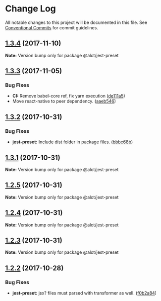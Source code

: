 # Change Log

All notable changes to this project will be documented in this file.
See [Conventional Commits](https://conventionalcommits.org) for commit guidelines.

<a name="1.3.4"></a>
## [1.3.4](https://github.com/alot-of-react-native/lib/compare/v1.3.3...v1.3.4) (2017-11-10)




**Note:** Version bump only for package @alot/jest-preset

<a name="1.3.3"></a>
## [1.3.3](https://github.com/alot-of-react-native/lib/compare/v1.3.2...v1.3.3) (2017-11-05)


### Bug Fixes

* **CI:** Remove babel-core ref, fix yarn execution ([de111a5](https://github.com/alot-of-react-native/lib/commit/de111a5))
* Move react-native to peer dependency. ([aaeb546](https://github.com/alot-of-react-native/lib/commit/aaeb546))




<a name="1.3.2"></a>
## [1.3.2](https://github.com/alot-of-react-native/lib/compare/v1.3.1...v1.3.2) (2017-10-31)


### Bug Fixes

* **jest-preset:** Include dist folder in package files. ([bbbc68b](https://github.com/alot-of-react-native/lib/commit/bbbc68b))




<a name="1.3.1"></a>
## [1.3.1](https://github.com/alot-of-react-native/lib/compare/v1.3.0...v1.3.1) (2017-10-31)




**Note:** Version bump only for package @alot/jest-preset

<a name="1.2.5"></a>
## [1.2.5](http://github.com/alot-of-react-native/lib/compare/v1.2.4...v1.2.5) (2017-10-31)




**Note:** Version bump only for package @alot/jest-preset

<a name="1.2.4"></a>
## [1.2.4](https://github.com/alot-of-react-native/lib/compare/v1.2.3...v1.2.4) (2017-10-31)




**Note:** Version bump only for package @alot/jest-preset

<a name="1.2.3"></a>
## [1.2.3](https://github.com/alot-of-react-native/lib/compare/v1.2.2...v1.2.3) (2017-10-31)




**Note:** Version bump only for package @alot/jest-preset

<a name="1.2.2"></a>
## [1.2.2](https://github.com/alot-of-react-native/lib/compare/v1.2.1...v1.2.2) (2017-10-28)


### Bug Fixes

* **jest-preset:** jsx? files must parsed with transformer as well. ([f0b2a84](https://github.com/alot-of-react-native/lib/commit/f0b2a84))
